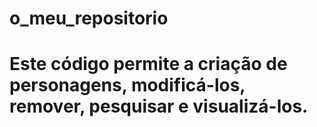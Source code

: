# o_meu_repositorio
# Este código permite a criação de personagens, modificá-los, remover, pesquisar e visualizá-los. 
